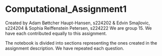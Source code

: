 # Computational_Assignment1

Created by Adam Bøttcher Haupt-Hansen, s224202 & Edvin Smajlovic, s224204 & Sophia Reiffenstein Petersen, s224222
We are group 15. We have each contributed equally to this assignment.

The notebook is divided into sections representing the ones created in the assignment description. We have repeated each question.